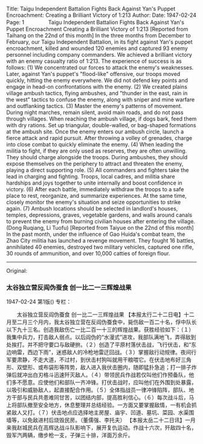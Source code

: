 Title: Taigu Independent Battalion Fights Back Against Yan's Puppet Encroachment: Creating a Brilliant Victory of 1:213
Author:
Date: 1947-02-24
Page: 1
　　
　　Taigu Independent Battalion Fights Back Against Yan's Puppet Encroachment
    Creating a Brilliant Victory of 1:213
    [Reported from Taihang on the 22nd of this month] In the three months from December to February, our Taigu Independent Battalion, in its fight against Yan's puppet encroachment, killed and wounded 120 enemies and captured 93 enemy personnel including company commanders. We achieved a brilliant victory with an enemy casualty ratio of 1:213. The experience of success is as follows: (1) We concentrated our forces to attack the enemy's weaknesses. Later, against Yan's puppet's "flood-like" offensive, our troops moved quickly, hitting the enemy everywhere. We did not defend key points and engage in head-on confrontations with the enemy. (2) We created plains village ambush tactics, flying ambushes, and "thunder in the east, rain in the west" tactics to confuse the enemy, along with sniper and mine warfare and outflanking tactics. (3) Master the enemy's patterns of movement. During night marches, remain silent, avoid main roads, and do not pass through villages. When reaching the ambush village, if dogs bark, feed them with dry rations. Set up triangular, double-walled, or bag-shaped formations at the ambush site. Once the enemy enters our ambush circle, launch a fierce attack and rapid pursuit. After throwing a volley of grenades, charge into close combat to quickly eliminate the enemy. (4) When leading the militia to fight, if they are only used as reserves, they are often unwilling. They should charge alongside the troops. During ambushes, they should expose themselves on the periphery to attract and threaten the enemy, playing a direct supporting role. (5) All commanders and fighters take the lead in charging and fighting. Troops, local cadres, and militia share hardships and joys together to unite internally and boost confidence in victory. (6) After each battle, immediately withdraw the troops to a safe place to rest, reorganize, and summarize experiences. At the same time, closely monitor the enemy's situation and seize opportunities to strike again. (7) Ambush locations should be selected in landlord's houses, temples, depressions, graves, vegetable gardens, and walls around canals to prevent the enemy from burning civilian houses after entering the village. (Dong Ruqiang, Li Tuofu)
    [Reported from Taiyue on the 22nd of this month] In the past month, under the influence of Gao Huida's combat team, the Zhao City militia has launched a revenge movement. They fought 16 battles, annihilated 40 enemies, destroyed two military vehicles, captured one rifle, 30 rounds of ammunition, and over 10,000 catties of foreign flour.



<hr /> 

Original: 


### 太谷独立营反阎伪蚕食  创一比二一三辉煌战果

1947-02-24
第1版()
专栏：

　　太谷独立营反阎伪蚕食
    创一比二一三辉煌战果
    【本报太行二十二日电】十二月至二月三个月内，我太谷独立营在反阎伪蚕食中，毙伤敌一百二十名，俘中队长以下九十三名。创造我敌伤亡一比二百一十三的辉煌战果。获胜经验如下：（１）我集中兵力，打击敌人弱点。以后阎伪的“水漫式”进攻，我部队满地飞，弄得敌到处挨打。并不把守要口与敌硬拚。（２）创造了平原村落伏击战，飞行伏击，和“东边响雷，西边下雨”，迷惑敌人的冷枪地雷迂回战。（３）掌握敌行动规律。夜间行军要肃静，不走大道，不过村，到伏击村狗叫就用干粮喂它。在伏击地布好三角形、双壁形、或布袋形等阵势，敌人进入我伏击圈内，随即猛扑急追；打一排子炸弹后就冲出白刃格斗迅速歼灭敌人。（４）带领民兵作战若仅叫他们作预备队，他们多不愿意。应使他们和部队一齐冲锋。打伏击战时，应叫他们在外围到处暴露，以吸引和威胁敌人，起直接配合作用。（５）全体指战员一律冲锋陷阵，部队、地方干部与民兵共患难同甘苦，以团结内部，提高胜利信心。（６）每次战斗后，马上将部队撤至安全地方，休息整理并总结经验。一方面又要掌握敌情，一有机会抓紧敌人又打。（７）伏击地点应选择地主房屋、庙宇、凹道、墓坑、菜园、水渠围墙等，以免敌进村后烧毁民房。（董儒强、李托夫）
    【本报太岳二十二日讯】一月来我赵城民兵在高辉达战斗队影响下，展开复仇运动。作战十六次，歼敌四十名，毁军汽两辆，缴步枪一支，子弹三十排，洋面万余斤。
